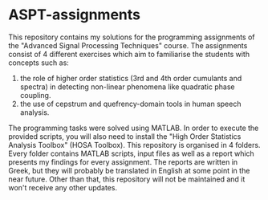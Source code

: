 # ASPT-assignments
This repository contains my solutions for the programming assignments of the "Advanced Signal Processing Techniques" course.
The assignments consist of 4 different exercises which aim to familiarise the students with concepts such as:
1) the role of higher order statistics (3rd and 4th order cumulants and spectra) in detecting
   non-linear phenomena like quadratic phase coupling. 
2) the use of cepstrum and quefrency-domain tools in human speech analysis.

The programming tasks were solved using MATLAB. In order to execute the provided scripts, you will also need to install the
"High Order Statistics Analysis Toolbox" (HOSA Toolbox). This repository is organised in 4 folders. Every folder contains 
MATLAB scripts, input files as well as a report which presents my findings for every assignment. The reports are written in 
Greek, but they will probably be translated in English at some point in the near future. Other than that, this repository 
will not be maintained and it won't receive any other updates.

